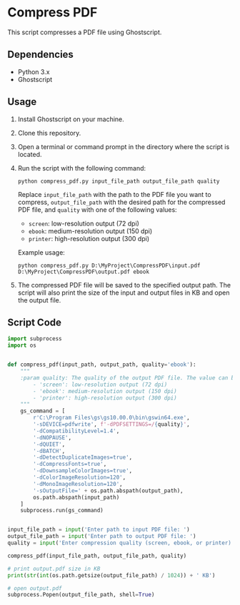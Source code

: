# Compress PDF

This script compresses a PDF file using Ghostscript.

## Dependencies

- Python 3.x
- Ghostscript

## Usage

1. Install Ghostscript on your machine.
2. Clone this repository.
3. Open a terminal or command prompt in the directory where the script is located.
4. Run the script with the following command:

   ```
   python compress_pdf.py input_file_path output_file_path quality
   ```

   Replace `input_file_path` with the path to the PDF file you want to compress, `output_file_path` with the desired path for the compressed PDF file, and `quality` with one of the following values:

   - `screen`: low-resolution output (72 dpi)
   - `ebook`: medium-resolution output (150 dpi)
   - `printer`: high-resolution output (300 dpi)

   Example usage:

   ```
   python compress_pdf.py D:\MyProject\CompressPDF\input.pdf D:\MyProject\CompressPDF\output.pdf ebook
   ```

5. The compressed PDF file will be saved to the specified output path. The script will also print the size of the input and output files in KB and open the output file.

## Script Code

```python
import subprocess
import os


def compress_pdf(input_path, output_path, quality='ebook'):
    """
    :param quality: The quality of the output PDF file. The value can be one of the following:
        - 'screen': low-resolution output (72 dpi)
        - 'ebook': medium-resolution output (150 dpi)
        - 'printer': high-resolution output (300 dpi)
    """
    gs_command = [
        r'C:\Program Files\gs\gs10.00.0\bin\gswin64.exe',
        '-sDEVICE=pdfwrite', f'-dPDFSETTINGS=/{quality}',
        '-dCompatibilityLevel=1.4',
        '-dNOPAUSE',
        '-dQUIET',
        '-dBATCH',
        '-dDetectDuplicateImages=true',
        '-dCompressFonts=true',
        '-dDownsampleColorImages=true',
        '-dColorImageResolution=120',
        '-dMonoImageResolution=120',
        '-sOutputFile=' + os.path.abspath(output_path),
        os.path.abspath(input_path)
    ]
    subprocess.run(gs_command)


input_file_path = input('Enter path to input PDF file: ')
output_file_path = input('Enter path to output PDF file: ')
quality = input('Enter compression quality (screen, ebook, or printer): ')

compress_pdf(input_file_path, output_file_path, quality)

# print output.pdf size in KB
print(str(int(os.path.getsize(output_file_path) / 1024)) + ' KB')

# open output.pdf
subprocess.Popen(output_file_path, shell=True)
```

